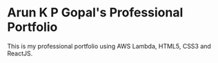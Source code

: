 # Arun K P Gopal's Professional Portfolio
This is my professional portfolio using AWS Lambda, HTML5, CSS3 and ReactJS.
